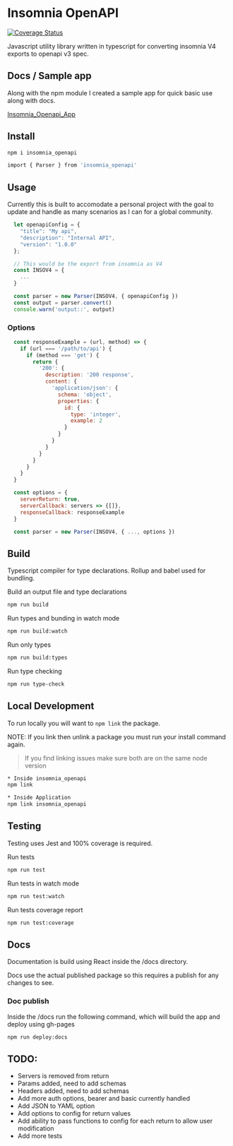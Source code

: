 # Insomnia OpenAPI
[![Coverage Status](https://coveralls.io/repos/github/xjdesigns/insomnia_openapi/badge.svg?branch=master)](https://coveralls.io/github/xjdesigns/insomnia_openapi?branch=master)

Javascript utility library written in typescript for converting insomnia V4 exports to openapi v3 spec.

## Docs / Sample app
Along with the npm module I created a sample app for quick basic use along with docs.

[Insomnia_Openapi_App](https://xjdesigns.github.io/insomnia_openapi/)

## Install
```bash
npm i insomnia_openapi
```

```bash
import { Parser } from 'insomnia_openapi'
```

## Usage

Currently this is built to accomodate a personal project with the goal to update
and handle as many scenarios as I can for a global community.

```javascript
  let openapiConfig = {
    "title": "My api",
    "description": "Internal API",
    "version": "1.0.0"
  };

  // This would be the export from insomnia as V4
  const INSOV4 = {
    ...
  }

  const parser = new Parser(INSOV4, { openapiConfig })
  const output = parser.convert()
  console.warn('output::', output)
```

### Options
```javascript
  const responseExample = (url, method) => {
    if (url === '/path/to/api') {
      if (method === 'get') {
        return {
          '200': {
            description: '200 response',
            content: {
              'application/json': {
                schema: 'object',
                properties: {
                  id: {
                    type: 'integer',
                    example: 2
                  }
                }
              }
            }
          }
        }
      }
    }
  }

  const options = {
    serverReturn: true,
    serverCallback: servers => {[]},
    responseCallback: responseExample
  }

  const parser = new Parser(INSOV4, { ..., options })
```


## Build
Typescript compiler for type declarations. Rollup and babel used for bundling.

Build an output file and type declarations
```bash
npm run build
```

Run types and bunding in watch mode
```bash
npm run build:watch
```

Run only types
```bash
npm run build:types
```

Run type checking
```bash
npm run type-check
```

## Local Development
To run locally you will want to `npm link` the package.

NOTE: If you link then unlink a package you must run your install command again.

> If you find linking issues make sure both are on the same node version

```bash
* Inside insomnia_openapi
npm link
```

```bash
* Inside Application
npm link insomnia_openapi
```

## Testing
Testing uses Jest and 100% coverage is required.

Run tests
```bash
npm run test
```

Run tests in watch mode
```bash
npm run test:watch
```

Run tests coverage report
```bash
npm run test:coverage
```

## Docs
Documentation is build using React inside the /docs directory.

Docs use the actual published package so this requires a publish for any changes to see.

### Doc publish
Inside the /docs run the following command, which will build the app and deploy using gh-pages

```bash
npm run deploy:docs
```

## TODO:
- Servers is removed from return
- Params added, need to add schemas
- Headers added, need to add schemas
- Add more auth options, bearer and basic currently handled
- Add JSON to YAML option
- Add options to config for return values
- Add ability to pass functions to config for each return to allow user modification
- Add more tests

